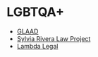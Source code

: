 # LGBTQA+

- [GLAAD](https://https//www.glaad.org)
- [Sylvia Rivera Law Project](https://srlp.org/)
- [Lambda Legal](https://www.lambdalegal.org/)